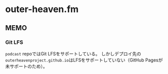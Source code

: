 # outer-heaven.fm

## MEMO

### Git LFS

`podcast` repoではGit LFSをサポートしている。
しかしデプロイ先の`outerheavenproject.github.io`はLFSをサポートしていない（GitHub Pagesが未サポートのため）。

